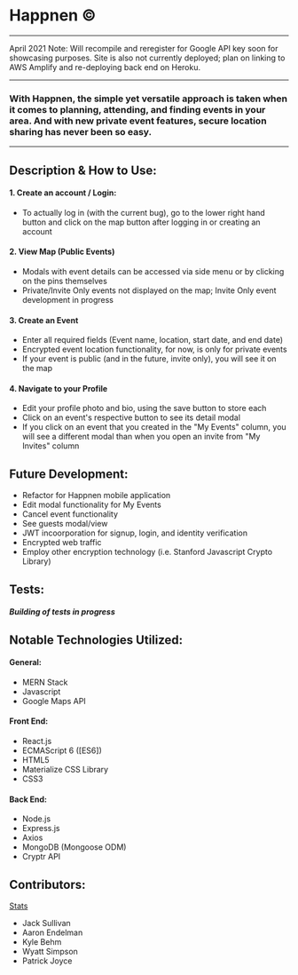 # Happnen ©
---

April 2021 Note: Will recompile and reregister for Google API key soon for showcasing purposes. Site is also not currently deployed; plan on linking to AWS Amplify and re-deploying back end on Heroku. 

---

### With Happnen, the simple yet versatile approach is taken when it comes to planning, attending, and finding events in your area. And with  new private event features, secure location sharing has never been so easy. 

---

## Description & How to Use:


#### 1. Create an account / Login:
* To actually log in (with the current bug), go to the lower right hand button
and click on the map button after logging in or 
creating an account

#### 2. View Map (Public Events)
 * Modals with event details can be accessed via side menu or by clicking on the pins themselves
 * Private/Invite Only events not displayed on the map; Invite Only event development in progress

#### 3. Create an Event
 * Enter all required fields (Event name, location, start date, and end date)
 * Encrypted event location functionality, for now, is only for private events
 * If your event is public (and in the future, invite only), you will see it on the map

 #### 4. Navigate to your Profile
 * Edit your profile photo and bio, using the save button to store each
 * Click on an event's respective button to see its detail modal
 * If you click on an event that you created in the "My Events" column, you will see a different modal than when you open an invite from "My Invites" column


## Future Development:
* Refactor for Happnen mobile application
* Edit modal functionality for My Events
* Cancel event functionality
* See guests modal/view
* JWT incoorporation for signup, login, and identity verification
* Encrypted web traffic 
* Employ other encryption technology (i.e. Stanford Javascript Crypto Library)

## Tests:
##### _Building of tests in progress_ 

## Notable Technologies Utilized:

#### General: 
* MERN Stack
* Javascript
* Google Maps API <br/>

#### Front End: 
* React.js
* ECMAScript 6 ([ES6])
* HTML5
* Materialize CSS Library
* CSS3

#### Back End:
* Node.js
* Express.js
* Axios
* MongoDB (Mongoose ODM)
* Cryptr API

## Contributors:
[Stats](https://github.com/thesullivantage/Happnen/graphs/contributors)
* Jack Sullivan
* Aaron Endelman
* Kyle Behm
* Wyatt Simpson
* Patrick Joyce
